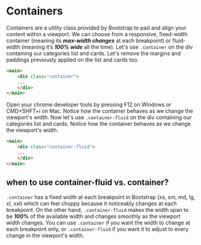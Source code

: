 # Containers
Containers are a utility class provided by Bootstrap to pad and align your content within a viewport.
We can choose from a responsive, fixed-width container (meaning its ***max-width changes*** at each breakpoint) or fluid-width (meaning it’s ***100% wide*** all the time).
Let's use `.container` on the div containing our categories list and cards. Let's remove the margins and paddings previously applied on the list and cards too.
```html
<main>
    <div class="container">
    ...
    </div>
</main>
```
Open your chrome developer tools by pressing F12 on Windows or CMD+SHFT+i on Mac. Notice how the container behaves as we change the viewport's width.
Now let's use `.container-fluid` on the div containing our categories list and cards.
Notice how the container behaves as we change the viewport's width.
```html
<main>
    <div class="container-fluid">
    ...
    </div>
</main>
```
## when to use container-fluid vs. container?
`.container` has a fixed width at each breakpoint in Bootstrap (xs, sm, md, lg, xl, xxl) which can feel choppy because it noticeably changes at each breakpoint. On the other hand, `.container-fluid` makes the width span to be ***100%*** of the available width and changes smoothly as the viewport width changes. You can use `.container` if you want the width to change at each breakpoint only, or `.container-fluid` if you want it to adjust to every change in the viewport's width. 